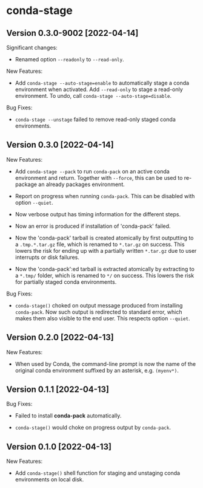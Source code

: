 # conda-stage

## Version 0.3.0-9002 [2022-04-14]

Significant changes:

* Renamed option `--readonly` to `--read-only`.

New Features:

* Add `conda-stage --auto-stage=enable` to automatically stage a conda
  environment when activated.  Add `--read-only` to stage a read-only
  environment.  To undo, call `conda-stage --auto-stage=disable`.

Bug Fixes:

* `conda-stage --unstage` failed to remove read-only staged conda
  environments.


## Version 0.3.0 [2022-04-14]

New Features:

* Add `conda-stage --pack` to run `conda-pack` on an active conda
  environment and return.  Together with `--force`, this can be used
  to re-package an already packages environment.

* Report on progress when running `conda-pack`.  This can be disabled
  with option `--quiet`.

* Now verbose output has timing information for the different steps.

* Now an error is produced if installation of 'conda-pack' failed.

* Now the 'conda-pack' tarball is created atomically by first
  outputting to a `.tmp.*.tar.gz` file, which is renamed to `*.tar.gz`
  on success.  This lowers the risk for ending up with a partially
  written `*.tar.gz` due to user interrupts or disk failures.

* Now the 'conda-pack':ed tarball is extracted atomically by
  extracting to a `*.tmp/` folder, which is renamed to `*/` on
  success.  This lowers the risk for partially staged conda
  environments.

Bug Fixes:

* `conda-stage()` choked on output message produced from installing
  `conda-pack`. Now such output is redirected to standard error, which
  makes them also visible to the end user.  This respects option
  `--quiet`.


## Version 0.2.0 [2022-04-13]

New Features:

* When used by Conda, the command-line prompt is now the name of the
  original conda environment suffixed by an asterisk, e.g. `(myenv*)`.


## Version 0.1.1 [2022-04-13]

Bug Fixes:

* Failed to install **conda-pack** automatically.

* `conda-stage()` would choke on progress output by `conda-pack`.


## Version 0.1.0 [2022-04-13]

New Features:

* Add `conda-stage()` shell function for staging and unstaging conda
  environments on local disk.
